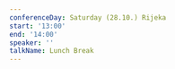 ```yaml
---
conferenceDay: Saturday (28.10.) Rijeka
start: '13:00'
end: '14:00'
speaker: ''
talkName: Lunch Break
---
```


